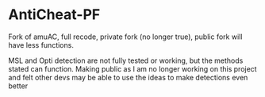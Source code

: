 # AntiCheat-PF
Fork of amuAC, full recode, private fork (no longer true), public fork will have less functions.

MSL and Opti detection are not fully tested or working, but the methods stated can function.
Making public as I am no longer working on this project and felt other devs may be able to use the ideas to make detections even better
